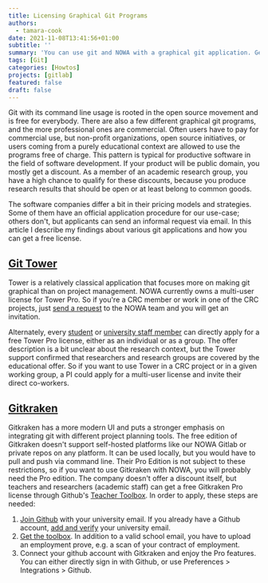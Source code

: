 ```yaml
---
title: Licensing Graphical Git Programs
authors:
  - tamara-cook
date: 2021-11-08T13:41:56+01:00
subtitle: ''
summary: 'You can use git and NOWA with a graphical git application. Get a free license for one of the professional commercial tools here.'
tags: [Git]
categories: [Howtos]
projects: [gitlab]
featured: false
draft: false
---
```


Git with its command line usage is rooted in the open source movement and is free for everybody.
There are also a few different graphical git programs, and the more professional ones are commercial.
Often users have to pay for commercial use, but non-profit organizations, open source initiatives, or users coming from a purely educational context
are allowed to use the programs free of charge.
This pattern is typical for productive software in the field of software development.
If your product will be public domain, you mostly get a discount.
As a member of an academic research group, you have a high chance to qualify for these discounts,
because you produce research results that should be open or at least belong to common goods.

The software companies differ a bit in their pricing models and strategies.
Some of them have an official application procedure for our use-case; others don't, but applicants can send an informal request via email.
In this article I describe my findings about various git applications and how you can get a free license.

## [Git Tower]

Tower is a relatively classical application that focuses more on making git graphical than on project management.
NOWA currently owns a multi-user license for Tower Pro.
So if you're a CRC member or work in one of the CRC projects, just [send a request][tower-request] to the NOWA team and you will get an invitation.

Alternately, every [student][tower-student] or [university staff member][tower-education] can directly apply for a free Tower Pro license,
either as an individual or as a group.
The offer description is a bit unclear about the research context,
but the Tower support confirmed that researchers and research groups are covered by the educational offer.
So if you want to use Tower in a CRC project or in a given working group, a PI could apply for a multi-user license and invite their direct co-workers.

## [Gitkraken]

Gitkraken has a more modern UI and puts a stronger emphasis on integrating git with different project planning tools.
The free edition of Gitkraken doesn't support self-hosted platforms like our NOWA Gitlab or private repos on any platform.
It can be used locally, but you would have to pull and push via command line.
Their Pro Edition is not subject to these restrictions, so if you want to use Gitkraken with NOWA, you will probably need the Pro edition.
The company doesn't offer a discount itself, but teachers and researchers (academic staff) can get a free Gitkraken Pro license through Github's [Teacher Toolbox].
In order to apply, these steps are needed:

1. [Join Github] with your university email. If you already have a Github account, [add and verify][email-settings] your university email.
2. [Get the toolbox]. In addition to a valid school email, you have to upload an employment prove, e.g. a scan of your contract of employment.
3. Connect your github account with Gitkraken and enjoy the Pro features. You can either directly sign in with Github, or use Preferences > Integrations > Github.

[git tower]: https://www.git-tower.com
[tower-request]: mailto:nowa@staff.uni-marburg.de?subject=Tower%20License%20Request&body=Dear%20NOWA%20Team%2C%0A%0Aplease%20assign%20me%20to%20NOWA%27s%20Git%20Tower%20license.%0A%0ABest%20regards
[tower-student]: https://www.git-tower.com/students
[tower-education]: https://www.git-tower.com/education
[gitkraken]: https://www.gitkraken.com/
[teacher toolbox]: https://education.github.com/toolbox
[join github]: https://github.com/signup
[email-settings]: https://github.com/settings/emails
[get the toolbox]: https://education.github.com/benefits?type=teacher
